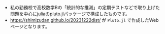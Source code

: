 - 私の勤務校で高校数学Bの「統計的な推測」の定期テストなどで取り上げた問題を中心にjuliaのpluto.jlパッケージで構成したものです。
- https://shimizudan.github.io/20231222dist/ が `Pluto.jl` で作成したWebページとなります。
